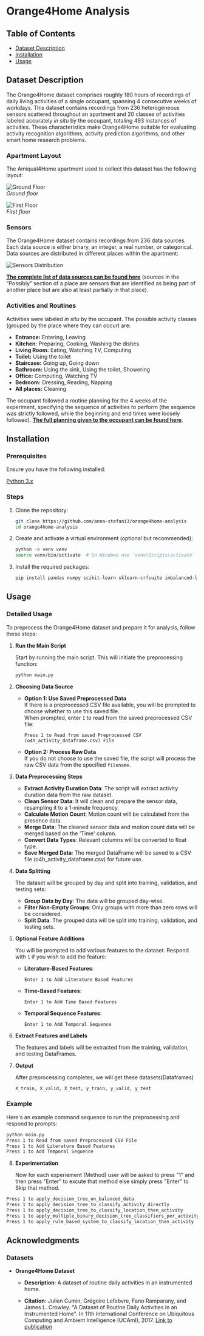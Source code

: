 # Orange4Home Analysis

## Table of Contents

- [Dataset Description](#dataset-description)
- [Installation](#installation)
- [Usage](#usage)

## Dataset Description
The Orange4Home dataset comprises roughly 180 hours of recordings of daily living activities of a single occupant, spanning 4 consecutive weeks of workdays. This dataset contains recordings from 236 heterogeneous sensors scattered throughout an apartment and 20 classes of activities labeled accurately *in situ* by the occupant, totaling 493 instances of activities. These characteristics make Orange4Home suitable for evaluating activity recognition algorithms, activity prediction algorithms, and other smart home research problems.

### Apartment Layout

The Amiqual4Home apartment used to collect this dataset has the following layout:

![Ground Floor](static/lovelyloft_groundfloor.png)<br>
*Ground floor*



![First Floor](static/lovelyloft_firstfloor.png)<br>
*First floor*

### Sensors

The Orange4Home dataset contains recordings from 236 data sources. Each data source is either binary, an integer, a real number, or categorical. Data sources are distributed in different places within the apartment:

![Sensors Distribution](static/sensors.png)

[**The complete list of data sources can be found here**](orange4home/sensors_localisation.txt) (sources in the “Possibly” section of a place are sensors that are identified as being part of another place but are also at least partially in that place).

### Activities and Routines

Activities were labeled *in situ* by the occupant. The possible activity classes (grouped by the place where they can occur) are:

- **Entrance:** Entering, Leaving
- **Kitchen:** Preparing, Cooking, Washing the dishes
- **Living Room:** Eating, Watching TV, Computing
- **Toilet:** Using the toilet
- **Staircase:** Going up, Going down
- **Bathroom:** Using the sink, Using the toilet, Showering
- **Office:** Computing, Watching TV
- **Bedroom:** Dressing, Reading, Napping
- **All places:** Cleaning

The occupant followed a routine planning for the 4 weeks of the experiment, specifying the sequence of activities to perform (the sequence was strictly followed, while the beginning and end times were loosely followed). [**The full planning given to the occupant can be found here**](orange4home/planning.pdf).





## Installation

### Prerequisites

Ensure you have the following installed:

[Python 3.x](https://www.python.org/downloads/)

### Steps

1. Clone the repository:

    ```bash
    git clone https://github.com/anna-stefani3/orange4home-analysis
    cd orange4home-analysis
    ```

2. Create and activate a virtual environment (optional but recommended):

    ```bash
    python -m venv venv
    source venv/bin/activate  # On Windows use `venv\Scripts\activate`
    ```

3. Install the required packages:

    ```bash
    pip install pandas numpy scikit-learn sklearn-crfsuite imbalanced-learn hmmlearn
    ```

## Usage

### Detailed Usage

To preprocess the Orange4Home dataset and prepare it for analysis, follow these steps:

1. **Run the Main Script**

    Start by running the main script. This will initiate the preprocessing function:

    ```bash
    python main.py
    ```

2. **Choosing Data Source**

    - **Option 1: Use Saved Preprocessed Data**  
      If there is a preprocessed CSV file available, you will be prompted to choose whether to use this saved file.  
      When prompted, enter `1` to read from the saved preprocessed CSV file:

      ```
      Press 1 to Read from saved Preprocessed CSV (o4h_activity_dataframe.csv) File
      ```

    - **Option 2: Process Raw Data**  
      If you do not choose to use the saved file, the script will process the raw CSV data from the specified `filename`.

3. **Data Preprocessing Steps**

    - **Extract Activity Duration Data**: The script will extract activity duration data from the raw dataset.
    - **Clean Sensor Data**: It will clean and prepare the sensor data, resampling it to a 1-minute frequency.
    - **Calculate Motion Count**: Motion count will be calculated from the presence data.
    - **Merge Data**: The cleaned sensor data and motion count data will be merged based on the 'Time' column.
    - **Convert Data Types**: Relevant columns will be converted to float type.
    - **Save Merged Data**: The merged DataFrame will be saved to a CSV file (o4h_activity_dataframe.csv) for future use.

4. **Data Splitting**

    The dataset will be grouped by day and split into training, validation, and testing sets:

    - **Group Data by Day**: The data will be grouped day-wise.
    - **Filter Non-Empty Groups**: Only groups with more than zero rows will be considered.
    - **Split Data**: The grouped data will be split into training, validation, and testing sets.

5. **Optional Feature Additions**

    You will be prompted to add various features to the dataset. Respond with `1` if you wish to add the feature:

    - **Literature-Based Features**: 

      ```
      Enter 1 to Add Literature Based Features
      ```

    - **Time-Based Features**:

      ```
      Enter 1 to Add Time Based Features
      ```

    - **Temporal Sequence Features**:

      ```
      Enter 1 to Add Temporal Sequence
      ```

6. **Extract Features and Labels**

    The features and labels will be extracted from the training, validation, and testing DataFrames.

7. **Output**

    After preprocessing completes, we will get these datasets(Dataframes)

    ```bash
    X_train, X_valid, X_test, y_train, y_valid, y_test
    ```

### Example

Here's an example command sequence to run the preprocessing and respond to prompts:

```bash
python main.py
Press 1 to Read from saved Preprocessed CSV File
Press 1 to Add Literature Based Features
Press 1 to Add Temporal Sequence
```

8. **Experimentation**

    Now for each experiement (Method) user will be asked to press "1" and then press "Enter" to excute that method else simply press "Enter" to Skip that method.

```bash
Press 1 to apply_decision_tree_on_balanced_data
Press 1 to apply_decision_tree_to_classify_activity_directly
Press 1 to apply_decision_tree_to_classify_location_then_activity
Press 1 to apply_multiple_binary_decision_tree_classifiers_per_activity
Press 1 to apply_rule_based_system_to_classify_location_then_activity
```


## Acknowledgments

### Datasets

- **Orange4Home Dataset**
  - **Description**: 
  A dataset of routine daily activities in an instrumented home.

  - **Citation**: 
  Julien Cumin, Grégoire Lefebvre, Fano Ramparany, and James L. Crowley. 
  "A Dataset of Routine Daily Activities in an Instrumented Home". 
  In 11th International Conference on Ubiquitous Computing and Ambient Intelligence (UCAmI), 2017. 
  [Link to publication](https://hal.science/hal-01639673)

